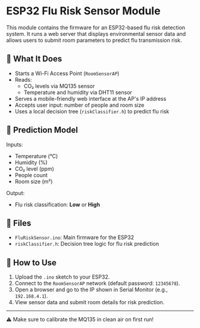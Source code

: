 # ESP32 Flu Risk Sensor Module

This module contains the firmware for an ESP32-based flu risk detection system. It runs a web server that displays environmental sensor data and allows users to submit room parameters to predict flu transmission risk.

## 📡 What It Does

- Starts a Wi-Fi Access Point (`RoomSensorAP`)
- Reads:
  - CO₂ levels via MQ135 sensor
  - Temperature and humidity via DHT11 sensor
- Serves a mobile-friendly web interface at the AP's IP address
- Accepts user input: number of people and room size
- Uses a local decision tree (`riskClassifier.h`) to predict flu risk

## 🧠 Prediction Model

Inputs:
- Temperature (°C)
- Humidity (%)
- CO₂ level (ppm)
- People count
- Room size (m²)

Output:
- Flu risk classification: **Low** or **High**

## 🔧 Files

- `FluRiskSensor.ino`: Main firmware for the ESP32
- `riskClassifier.h`: Decision tree logic for flu risk prediction

## 📲 How to Use

1. Upload the `.ino` sketch to your ESP32.
2. Connect to the `RoomSensorAP` network (default password: `12345678`).
3. Open a browser and go to the IP shown in Serial Monitor (e.g., `192.168.4.1`).
4. View sensor data and submit room details for risk prediction.

---

⚠️ Make sure to calibrate the MQ135 in clean air on first run!
